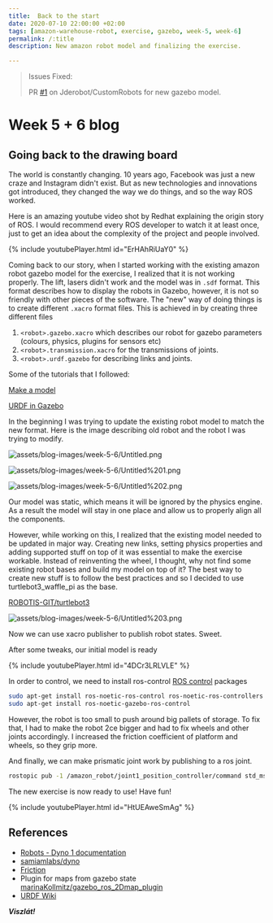 ```yaml
---
title:  Back to the start
date: 2020-07-10 22:00:00 +02:00
tags: [amazon-warehouse-robot, exercise, gazebo, week-5, week-6]
permalink: /:title
description: New amazon robot model and finalizing the exercise.

---
```

> Issues Fixed:
>
> PR [#1](https://github.com/JdeRobot/CustomRobots/pull/1) on Jderobot/CustomRobots for new gazebo model.

# Week 5 + 6 blog

## Going back to the drawing board

The world is constantly changing. 10 years ago, Facebook was just a new craze and Instagram didn't exist. But as new technologies and innovations got introduced, they changed the way we do things, and so the way ROS worked.

Here is an amazing youtube video shot by Redhat explaining the origin story of ROS. I would recommend every ROS developer to watch it at least once, just to get an idea about the complexity of the project and people involved.

{% include youtubePlayer.html id="ErHAhRiUaY0" %}

Coming back to our story, when I started working with the existing amazon robot gazebo model for the exercise, I realized that it is not working properly. The lift, lasers didn't work and the model was in `.sdf` format. This format describes how to display the robots in Gazebo, however, it is not so friendly with other pieces of the software. The "new" way of doing things is to create different `.xacro` format files. This is achieved in by creating three different files

1. `<robot>.gazebo.xacro` which describes our robot for gazebo parameters (colours, physics, plugins for sensors etc)
2. `<robot>.transmission.xacro` for the transmissions of joints.
3. `<robot>.urdf.gazebo` for describing links and joints.

Some of the tutorials that I followed:

[Make a model](http://gazebosim.org/tutorials?tut=build_model)

[URDF in Gazebo](http://gazebosim.org/tutorials/?tut=ros_urdf)

In the beginning I was trying to update the existing robot model to match the new format. Here is the image describing old robot and the robot I was trying to modify.

![assets/blog-images/week-5-6/Untitled.png](assets/blog-images/week-5-6/Untitled.png)

![assets/blog-images/week-5-6/Untitled%201.png](assets/blog-images/week-5-6/Untitled%201.png)

![assets/blog-images/week-5-6/Untitled%202.png](assets/blog-images/week-5-6/Untitled%202.png)

Our model was static, which means it will be ignored by the physics engine. As a result the model will stay in one place and allow us to properly align all the components.

However, while working on this, I realized that the existing model needed to be updated in major way. Creating new links, setting physics properties and adding supported stuff on top of it was essential to make the exercise workable. Instead of reinventing the wheel, I thought, why not find some existing robot bases and build my model on top of it? The best way to create new stuff is to follow the best practices and so I decided to use turtlebot3_waffle_pi as the base.

[ROBOTIS-GIT/turtlebot3](https://github.com/ROBOTIS-GIT/turtlebot3/blob/master/turtlebot3_description/urdf/turtlebot3_waffle.gazebo.xacro)

![assets/blog-images/week-5-6/Untitled%203.png](assets/blog-images/week-5-6/Untitled%203.png)

Now we can use xacro publisher to publish robot states. Sweet.

After some tweaks, our initial model is ready

{% include youtubePlayer.html id="4DCr3LRLVLE" %}

In order to control, we need to install ros-control [ROS control](http://gazebosim.org/tutorials?tut=ros_control) packages


```bash
sudo apt-get install ros-noetic-ros-control ros-noetic-ros-controllers
sudo apt-get install ros-noetic-gazebo-ros-control
```

However, the robot is too small to push around big pallets of storage. To fix that, I had to make the robot 2ce bigger and had to fix wheels and other joints accordingly. I increased the friction coefficient of platform and wheels, so they grip more. 

And finally, we can make prismatic joint work by publishing to a ros joint.

```bash
rostopic pub -1 /amazon_robot/joint1_position_controller/command std_msgs/Float64 "data: 1"
```

The new exercise is now ready to use! Have fun!

{% include youtubePlayer.html id="HtUEAweSmAg" %}

## References

- [Robots - Dyno 1 documentation](https://dyno-docs.readthedocs.io/en/latest/simulation/robots.html#forklift)
- [samiamlabs/dyno](https://github.com/samiamlabs/dyno)
- [Friction](https://en.wikipedia.org/wiki/Friction#Coefficient_of_friction)
- Plugin for maps from gazebo state [marinaKollmitz/gazebo_ros_2Dmap_plugin](https://github.com/marinaKollmitz/gazebo_ros_2Dmap_plugin)
- [URDF Wiki](http://wiki.ros.org/urdf/XML/joint)


***Viszlát!***